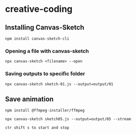 # creative-coding

## Installing Canvas-Sketch
``` 
npm install canvas-sketch-cli
```

### Opening a file with canvas-sketch
```
npx canvas-sketch <filename> --open
```
### Saving outputs to specific folder

```
npx canvas-sketch sketch-01.js --output=output/01
```

## Save animation

```
npm install @ffmpeg-installer/ffmpeg

npx canvas-sketch sketch05.js --output=output/05 --stream

ctr shift s to start and stop
```